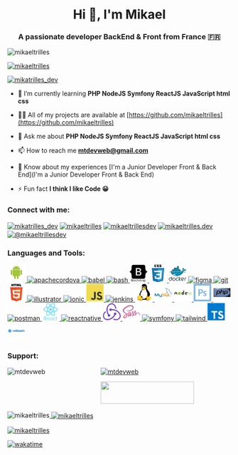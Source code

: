 <h1 align="center">Hi 👋, I'm Mikael</h1>
<h3 align="center">A passionate developer BackEnd & Front from France 🇫🇷</h3>

<p align="left"> <img src="https://komarev.com/ghpvc/?username=mikaeltrilles&label=Profile%20views&color=0e75b6&style=flat" alt="mikaeltrilles" /> </p>

<p align="left"> <a href="https://github.com/ryo-ma/github-profile-trophy"><img src="https://github-profile-trophy.vercel.app/?username=mikaeltrilles" alt="mikaeltrilles" /></a> </p>

<p align="left"> <a href="https://twitter.com/mikatrilles_dev" target="blank"><img src="https://img.shields.io/twitter/follow/mikatrilles_dev?logo=twitter&style=for-the-badge" alt="mikatrilles_dev" /></a> </p>

- 🌱 I’m currently learning **PHP NodeJS Symfony ReactJS JavaScript html css**

- 👨‍💻 All of my projects are available at [https://github.com/mikaeltrilles](https://github.com/mikaeltrilles)

- 💬 Ask me about **PHP NodeJS Symfony ReactJS JavaScript html css**

- 📫 How to reach me **mtdevweb@gmail.com**

- 📄 Know about my experiences [I'm a Junior Developer Front & Back End](I'm a Junior Developer Front & Back End)

- ⚡ Fun fact **I think I like Code 😀**

<h3 align="left">Connect with me:</h3>
<p align="left">
<a href="https://twitter.com/mikatrilles_dev" target="blank"><img align="center" src="https://raw.githubusercontent.com/rahuldkjain/github-profile-readme-generator/master/src/images/icons/Social/twitter.svg" alt="mikatrilles_dev" height="30" width="40" /></a>
<a href="https://linkedin.com/in/mikaeltrilles" target="blank"><img align="center" src="https://raw.githubusercontent.com/rahuldkjain/github-profile-readme-generator/master/src/images/icons/Social/linked-in-alt.svg" alt="mikaeltrilles" height="30" width="40" /></a>
<a href="https://fb.com/mikaeltrillesdev" target="blank"><img align="center" src="https://raw.githubusercontent.com/rahuldkjain/github-profile-readme-generator/master/src/images/icons/Social/facebook.svg" alt="mikaeltrillesdev" height="30" width="40" /></a>
<a href="https://instagram.com/mikaeltrilles.dev" target="blank"><img align="center" src="https://raw.githubusercontent.com/rahuldkjain/github-profile-readme-generator/master/src/images/icons/Social/instagram.svg" alt="mikaeltrilles.dev" height="30" width="40" /></a>
<a href="https://www.youtube.com/@mikaeltrillesdev" target="blank"><img align="center" src="https://raw.githubusercontent.com/rahuldkjain/github-profile-readme-generator/master/src/images/icons/Social/youtube.svg" alt="@mikaeltrillesdev" height="30" width="40" /></a>
</p>

<h3 align="left">Languages and Tools:</h3>
<p align="left"> <a href="https://developer.android.com" target="_blank" rel="noreferrer"> <img src="https://raw.githubusercontent.com/devicons/devicon/master/icons/android/android-original-wordmark.svg" alt="android" width="40" height="40"/> </a> <a href="https://cordova.apache.org/" target="_blank" rel="noreferrer"> <img src="https://www.vectorlogo.zone/logos/apache_cordova/apache_cordova-icon.svg" alt="apachecordova" width="40" height="40"/> </a> <a href="https://babeljs.io/" target="_blank" rel="noreferrer"> <img src="https://www.vectorlogo.zone/logos/babeljs/babeljs-icon.svg" alt="babel" width="40" height="40"/> </a> <a href="https://www.gnu.org/software/bash/" target="_blank" rel="noreferrer"> <img src="https://www.vectorlogo.zone/logos/gnu_bash/gnu_bash-icon.svg" alt="bash" width="40" height="40"/> </a> <a href="https://getbootstrap.com" target="_blank" rel="noreferrer"> <img src="https://raw.githubusercontent.com/devicons/devicon/master/icons/bootstrap/bootstrap-plain-wordmark.svg" alt="bootstrap" width="40" height="40"/> </a> <a href="https://www.w3schools.com/css/" target="_blank" rel="noreferrer"> <img src="https://raw.githubusercontent.com/devicons/devicon/master/icons/css3/css3-original-wordmark.svg" alt="css3" width="40" height="40"/> </a> <a href="https://www.docker.com/" target="_blank" rel="noreferrer"> <img src="https://raw.githubusercontent.com/devicons/devicon/master/icons/docker/docker-original-wordmark.svg" alt="docker" width="40" height="40"/> </a> <a href="https://www.figma.com/" target="_blank" rel="noreferrer"> <img src="https://www.vectorlogo.zone/logos/figma/figma-icon.svg" alt="figma" width="40" height="40"/> </a> <a href="https://git-scm.com/" target="_blank" rel="noreferrer"> <img src="https://www.vectorlogo.zone/logos/git-scm/git-scm-icon.svg" alt="git" width="40" height="40"/> </a> <a href="https://www.w3.org/html/" target="_blank" rel="noreferrer"> <img src="https://raw.githubusercontent.com/devicons/devicon/master/icons/html5/html5-original-wordmark.svg" alt="html5" width="40" height="40"/> </a> <a href="https://www.adobe.com/in/products/illustrator.html" target="_blank" rel="noreferrer"> <img src="https://www.vectorlogo.zone/logos/adobe_illustrator/adobe_illustrator-icon.svg" alt="illustrator" width="40" height="40"/> </a> <a href="https://ionicframework.com" target="_blank" rel="noreferrer"> <img src="https://upload.wikimedia.org/wikipedia/commons/d/d1/Ionic_Logo.svg" alt="ionic" width="40" height="40"/> </a> <a href="https://developer.mozilla.org/en-US/docs/Web/JavaScript" target="_blank" rel="noreferrer"> <img src="https://raw.githubusercontent.com/devicons/devicon/master/icons/javascript/javascript-original.svg" alt="javascript" width="40" height="40"/> </a> <a href="https://www.jenkins.io" target="_blank" rel="noreferrer"> <img src="https://www.vectorlogo.zone/logos/jenkins/jenkins-icon.svg" alt="jenkins" width="40" height="40"/> </a> <a href="https://www.linux.org/" target="_blank" rel="noreferrer"> <img src="https://raw.githubusercontent.com/devicons/devicon/master/icons/linux/linux-original.svg" alt="linux" width="40" height="40"/> </a> <a href="https://www.mysql.com/" target="_blank" rel="noreferrer"> <img src="https://raw.githubusercontent.com/devicons/devicon/master/icons/mysql/mysql-original-wordmark.svg" alt="mysql" width="40" height="40"/> </a> <a href="https://nodejs.org" target="_blank" rel="noreferrer"> <img src="https://raw.githubusercontent.com/devicons/devicon/master/icons/nodejs/nodejs-original-wordmark.svg" alt="nodejs" width="40" height="40"/> </a> <a href="https://www.photoshop.com/en" target="_blank" rel="noreferrer"> <img src="https://raw.githubusercontent.com/devicons/devicon/master/icons/photoshop/photoshop-line.svg" alt="photoshop" width="40" height="40"/> </a> <a href="https://www.php.net" target="_blank" rel="noreferrer"> <img src="https://raw.githubusercontent.com/devicons/devicon/master/icons/php/php-original.svg" alt="php" width="40" height="40"/> </a> <a href="https://postman.com" target="_blank" rel="noreferrer"> <img src="https://www.vectorlogo.zone/logos/getpostman/getpostman-icon.svg" alt="postman" width="40" height="40"/> </a> <a href="https://reactjs.org/" target="_blank" rel="noreferrer"> <img src="https://raw.githubusercontent.com/devicons/devicon/master/icons/react/react-original-wordmark.svg" alt="react" width="40" height="40"/> </a> <a href="https://reactnative.dev/" target="_blank" rel="noreferrer"> <img src="https://reactnative.dev/img/header_logo.svg" alt="reactnative" width="40" height="40"/> </a> <a href="https://redux.js.org" target="_blank" rel="noreferrer"> <img src="https://raw.githubusercontent.com/devicons/devicon/master/icons/redux/redux-original.svg" alt="redux" width="40" height="40"/> </a> <a href="https://sass-lang.com" target="_blank" rel="noreferrer"> <img src="https://raw.githubusercontent.com/devicons/devicon/master/icons/sass/sass-original.svg" alt="sass" width="40" height="40"/> </a> <a href="https://symfony.com" target="_blank" rel="noreferrer"> <img src="https://symfony.com/logos/symfony_black_03.svg" alt="symfony" width="40" height="40"/> </a> <a href="https://tailwindcss.com/" target="_blank" rel="noreferrer"> <img src="https://www.vectorlogo.zone/logos/tailwindcss/tailwindcss-icon.svg" alt="tailwind" width="40" height="40"/> </a> <a href="https://www.typescriptlang.org/" target="_blank" rel="noreferrer"> <img src="https://raw.githubusercontent.com/devicons/devicon/master/icons/typescript/typescript-original.svg" alt="typescript" width="40" height="40"/> </a> <a href="https://webpack.js.org" target="_blank" rel="noreferrer"> <img src="https://raw.githubusercontent.com/devicons/devicon/d00d0969292a6569d45b06d3f350f463a0107b0d/icons/webpack/webpack-original-wordmark.svg" alt="webpack" width="40" height="40"/> </a> </p>

<h3 align="left">Support:</h3>
<p><a href="https://www.buymeacoffee.com/mtdevweb"> <img src="https://cdn.buymeacoffee.com/buttons/v2/default-yellow.png" height="50" width="210" alt="mtdevweb" /></a><a href="https://ko-fi.com/mtdevweb"> <img align="left" src="https://cdn.ko-fi.com/cdn/kofi3.png?v=3" height="50" width="210" alt="mtdevweb" /></a></p>



<p><a href="https://www.blockchain.com/btc/address/3C5hGvDP6ajxut5i6F5eRx3NXZ9BQY9uvZ"  target="_blank">

<img src="https://img.shields.io/badge/Bitcoin-000000?style=for-the-badge&logo=bitcoin&logoColor=white" height="50" width="210">

<p><img align="left" src="https://github-readme-stats.vercel.app/api/top-langs?username=mikaeltrilles&show_icons=true&locale=en&layout=compact" alt="mikaeltrilles" /></p>

<p>&nbsp;<img align="center" src="https://github-readme-stats.vercel.app/api?username=mikaeltrilles&show_icons=true&locale=en" alt="mikaeltrilles" /></p>

<p> </p>

<p><img align="center" src="https://github-readme-streak-stats.herokuapp.com/?user=mikaeltrilles&" alt="mikaeltrilles" /></p>

<!-- <p><img align="center" src="https://github-readme-stats.vercel.app/api/wakatime?username=mikaeltrilles" alt="mikaeltrilles" /></p> -->

[![wakatime](https://wakatime.com/badge/user/933ebfa6-42e4-4a54-b3fc-658e9f1ab22f.svg)](https://wakatime.com/@933ebfa6-42e4-4a54-b3fc-658e9f1ab22f)
